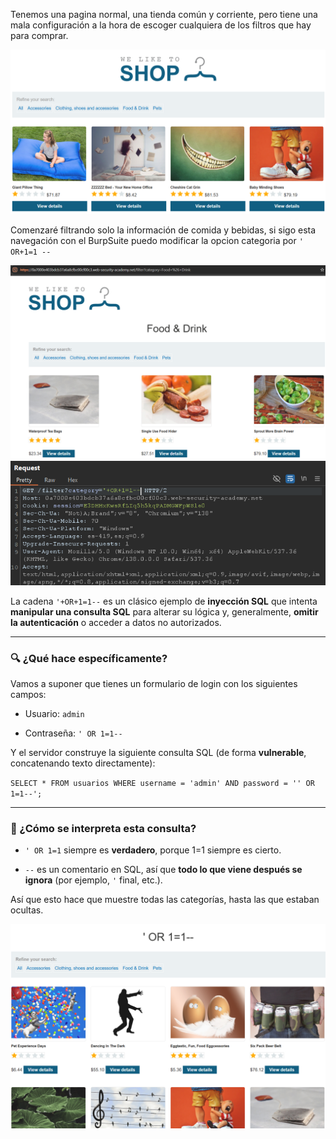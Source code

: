 Tenemos una pagina normal, una tienda común y corriente, pero tiene una mala configuración a la hora de escoger cualquiera de los filtros que hay para comprar.

![alt text](/image/Sql1.png)

Comenzaré filtrando solo la información de comida y bebidas, si sigo esta navegación con el BurpSuite puedo modificar la opcion categoria por `' OR+1=1 --` 

![alt text](/image/Sql2.png)
![alt text](/image/Sql3.png)

La cadena `'+OR+1=1--` es un clásico ejemplo de **inyección SQL** que intenta **manipular una consulta SQL** para alterar su lógica y, generalmente, **omitir la autenticación** o acceder a datos no autorizados.

---

### 🔍 ¿Qué hace específicamente?

Vamos a suponer que tienes un formulario de login con los siguientes campos:

- Usuario: `admin`
    
- Contraseña: `' OR 1=1--`
    

Y el servidor construye la siguiente consulta SQL (de forma **vulnerable**, concatenando texto directamente):

`SELECT * FROM usuarios WHERE username = 'admin' AND password = '' OR 1=1--';`

---

### 📌 ¿Cómo se interpreta esta consulta?

- `' OR 1=1` siempre es **verdadero**, porque 1=1 siempre es cierto.
    
- `--` es un comentario en SQL, así que **todo lo que viene después se ignora** (por ejemplo, `'` final, etc.).

Así que esto hace que muestre todas las categorías, hasta las que estaban ocultas.

![alt text](/image/Sql4.png)
